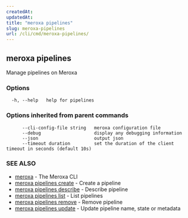 ```yaml
---
createdAt: 
updatedAt: 
title: "meroxa pipelines"
slug: meroxa-pipelines
url: /cli/cmd/meroxa-pipelines/
---
```

## meroxa pipelines

Manage pipelines on Meroxa

### Options

```
  -h, --help   help for pipelines
```

### Options inherited from parent commands

```
      --cli-config-file string   meroxa configuration file
      --debug                    display any debugging information
      --json                     output json
      --timeout duration         set the duration of the client timeout in seconds (default 10s)
```

### SEE ALSO

* [meroxa](/cli/cmd/meroxa/)	 - The Meroxa CLI
* [meroxa pipelines create](/cli/cmd/meroxa-pipelines-create/)	 - Create a pipeline
* [meroxa pipelines describe](/cli/cmd/meroxa-pipelines-describe/)	 - Describe pipeline
* [meroxa pipelines list](/cli/cmd/meroxa-pipelines-list/)	 - List pipelines
* [meroxa pipelines remove](/cli/cmd/meroxa-pipelines-remove/)	 - Remove pipeline
* [meroxa pipelines update](/cli/cmd/meroxa-pipelines-update/)	 - Update pipeline name, state or metadata

